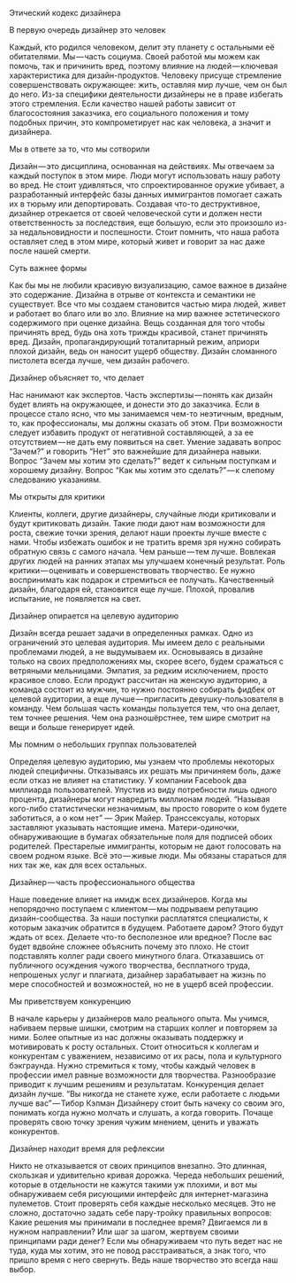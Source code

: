Этический кодекс дизайнера


В первую очередь дизайнер это человек

Каждый, кто родился человеком, делит эту планету с остальными её обитателями. Мы — часть социума. Своей работой мы можем как помочь, так и причинить вред, поэтому влияние на людей — ключевая характеристика для дизайн-продуктов.
Человеку присуще стремление совершенствовать окружающее: жить, оставляя мир лучше, чем он был до него. Из-за специфики деятельности дизайнеры не в праве избегать этого стремления.
Если качество нашей работы зависит от благосостояния заказчика, его социального положения и тому подобных причин, это компрометирует нас как человека, а значит и дизайнера.


Мы в ответе за то, что мы сотворили

Дизайн — это дисциплина, основанная на действиях. Мы отвечаем за каждый поступок в этом мире.
Люди могут использовать нашу работу во вред. Не стоит удивляться, что спроектированное оружие убивает, а разработанный интерфейс базы данных иммигрантов помогает сажать их в тюрьму или депортировать.
Создавая что-то деструктивное, дизайнер отрекается от своей человеческой сути и должен нести ответственность за последствия, еще большую, если это произошло из-за недальновидности и поспешности.
Стоит помнить, что наша работа оставляет след в этом мире, который живет и говорит за нас даже после нашей смерти.


Суть важнее формы

Как бы мы не любили красивую визуализацию, самое важное в дизайне это содержание. Дизайна в отрыве от контекста и семантики не существует. Все что мы создаем становится частью мира людей, живет и работает во благо или во зло.
Влияние на мир важнее эстетического содержимого при оценке дизайна. Вещь созданная для того чтобы причинять вред, будь она хоть трижды красивой, станет причинять вред. Дизайн, пропагандирующий тоталитарный режим, априори плохой дизайн, ведь он наносит ущерб обществу.
Дизайн сломанного пистолета всегда лучше, чем дизайн рабочего.


Дизайнер объясняет то, что делает

Нас нанимают как экспертов. Часть экспертизы — понять как дизайн будет влиять на окружающее, и донести это до заказчика. Если в процессе стало ясно, что мы занимаемся чем-то неэтичным, вредным, то, как профессионалы, мы должны сказать об этом. При возможности следует избавить продукт от негативной составляющей, а за ее отсутствием — не дать ему появиться на свет.
Умение задавать вопрос “Зачем?” и говорить “Нет” это важнейшие для дизайнера навыки. Вопрос “Зачем мы хотим это сделать?” ведет к сильным поступкам и хорошему дизайну. Вопрос “Как мы хотим это сделать?” — к слепому следованию указаниям.


Мы открыты для критики

Клиенты, коллеги, другие дизайнеры, случайные люди критиковали и будут критиковать дизайн. Такие люди дают нам возможности для роста, свежие точки зрения, делают наши проекты лучше вместе с нами.
Чтобы избежать ошибок и не тратить время зря нужно собирать обратную связь с самого начала. Чем раньше — тем лучше. Вовлекая других людей на ранних этапах мы улучшаем конечный результат.
Роль критики — оценивать и совершенствовать творчество. Ее нужно воспринимать как подарок и стремиться ее получать. Качественный дизайн, благодаря ей, становится еще лучше. Плохой, провалив испытание, не появляется на свет.


Дизайнер опирается на целевую аудиторию

Дизайн всегда решает задачи в определенных рамках. Одно из ограничений это целевая аудитория. Мы имеем дело с реальными проблемами людей, а не выдумываем их. Основываясь в дизайне только на своих предположениях мы, скорее всего, будем сражаться с ветряными мельницами.
Эмпатия, за редким исключением, просто красивое слово. Если продукт рассчитан на женскую аудиторию, а команда состоит из мужчин, то нужно постоянно собирать фидбек от целевой аудитории, а еще лучше — пригласить девушку-пользователя в команду.
Чем большая часть команды пользуется тем, что она делает, тем точнее решения. Чем она разношёрстнее, тем шире смотрит на вещи и больше генерирует идей.


Мы помним о небольших группах пользователей

Определяя целевую аудиторию, мы узнаем что проблемы некоторых людей специфичны. Отказываясь их решать мы причиняем боль, даже если отказ не влияет на статистику.
У компании Facebook два миллиарда пользователей. Упустив из виду потребности лишь одного процента, дизайнеры могут навредить миллионам людей. “Называя кого-либо статистически незначимым, вы просто говорите о ком будете заботиться, а о ком нет” — Эрик Майер.
Транссексуалы, которых заставляют указывать настоящие имена. Матери-одиночки, обнаруживающие в бумагах обязательные поля для подписей обоих родителей. Престарелые иммигранты, которым не дают голосовать на своем родном языке. Всё это — живые люди. Мы обязаны стараться для них так же, как для всех остальных.


Дизайнер — часть профессионального общества

Наше поведение влияет на имидж всех дизайнеров. Когда мы непорядочно поступаем с клиентом — мы подрываем репутацию дизайн-сообщества. За наши поступки расплатятся специалисты, к которым заказчик обратится в будущем.
Работаете даром? Этого будут ждать от всех. Делаете что-то бесполезное или вредное? После вас будет вдвойне сложнее объяснить почему это плохо.
Не стоит подставлять коллег ради своего минутного блага. Отказавшись от публичного осуждения чужого творчества, бесплатного труда, непрошеных услуг и плагиата, дизайнер зарабатывает на жизнь по мере способностей и возможностей, но не в ущерб всей профессии.


Мы приветствуем конкуренцию

В начале карьеры у дизайнеров мало реального опыта. Мы учимся, набиваем первые шишки, смотрим на старших коллег и повторяем за ними. Более опытные из нас должны оказывать поддержку и мотивировать к росту остальных.
Стоит относиться к коллегам и конкурентам с уважением, независимо от их расы, пола и культурного бэкграунда. Нужно стремиться к тому, чтобы каждый человек в профессии имел равные возможности для творчества. Разнообразие приводит к лучшим решениям и результатам. Конкуренция делает дизайн лучше. “Вы никогда не станете хуже, если работаете с людьми лучше вас” — Тибор Кэлман
Дизайнеру стоит быть начеку со своим эго, понимать когда нужно молчать и слушать, а когда говорить. Почаще проверять свою точку зрения чужим мнением, ценить и уважать конкурентов.


Дизайнер находит время для рефлексии

Никто не отказывается от своих принципов внезапно. Это длинная, скользкая и удивительно кривая дорожка. Череда небольших решений, которые в отдельности не кажутся такими уж плохими, и вот мы обнаруживаем себя рисующими интерфейс для интернет-магазина пулеметов.
Стоит проверять себя каждые несколько месяцев. Это не сложно, достаточно задать себе пару-тройку правильных вопросов: Какие решения мы принимали в последнее время? Двигаемся ли в нужном направлении? Или шаг за шагом, жертвуем своими принципами ради денег?
Если мы обнаруживаем что путь ведет нас не туда, куда мы хотим, это не повод расстраиваться, а знак того, что пришло время с него свернуть. Ведь наше творчество это всегда наш выбор.

